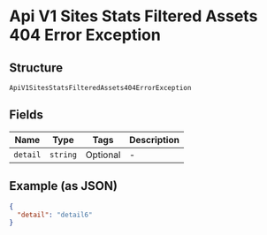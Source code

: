 
# Api V1 Sites Stats Filtered Assets 404 Error Exception

## Structure

`ApiV1SitesStatsFilteredAssets404ErrorException`

## Fields

| Name | Type | Tags | Description |
|  --- | --- | --- | --- |
| `detail` | `string` | Optional | - |

## Example (as JSON)

```json
{
  "detail": "detail6"
}
```

